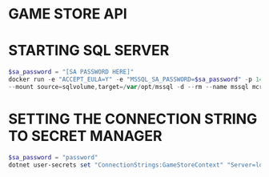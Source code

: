 # GAME STORE API

# STARTING SQL SERVER
```powershell
$sa_password = "[SA PASSWORD HERE]"
docker run -e "ACCEPT_EULA=Y" -e "MSSQL_SA_PASSWORD=$sa_password" -p 1433:1433
--mount source=sqlvolume,target=/var/opt/mssql -d --rm --name mssql mcr.microsoft.com/mssql/server:2022-latest
```

# SETTING THE CONNECTION STRING TO SECRET MANAGER

```powershell
$sa_password = "password"
dotnet user-secrets set "ConnectionStrings:GameStoreContext" "Server=localhost; Database=GameStore; User Id=sa; Password=$sa_password; TrustServerCertificate=True"
```